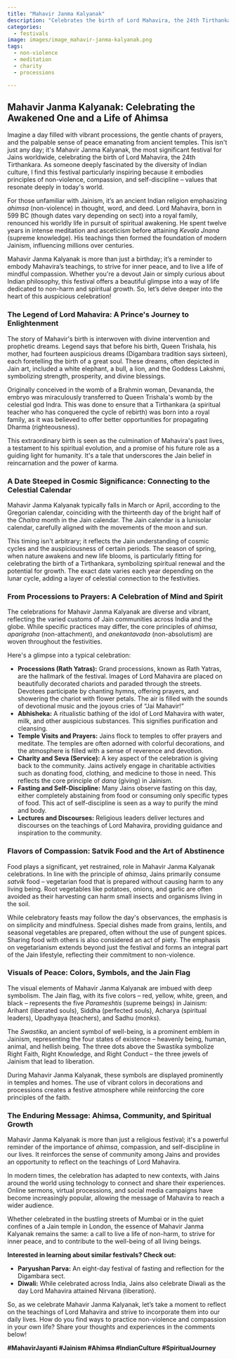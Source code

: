 ```yaml
---
title: "Mahavir Janma Kalyanak"
description: "Celebrates the birth of Lord Mahavira, the 24th Tirthankara and founder of modern Jainism."
categories:
  - festivals
image: images/image_mahavir-janma-kalyanak.png
tags:
  - non-violence
  - meditation
  - charity
  - processions

---
```


## Mahavir Janma Kalyanak: Celebrating the Awakened One and a Life of Ahimsa

Imagine a day filled with vibrant processions, the gentle chants of prayers, and the palpable sense of peace emanating from ancient temples. This isn't just any day; it's Mahavir Janma Kalyanak, the most significant festival for Jains worldwide, celebrating the birth of Lord Mahavira, the 24th Tirthankara. As someone deeply fascinated by the diversity of Indian culture, I find this festival particularly inspiring because it embodies principles of non-violence, compassion, and self-discipline – values that resonate deeply in today's world.

For those unfamiliar with Jainism, it’s an ancient Indian religion emphasizing *ahimsa* (non-violence) in thought, word, and deed. Lord Mahavira, born in 599 BC (though dates vary depending on sect) into a royal family, renounced his worldly life in pursuit of spiritual awakening. He spent twelve years in intense meditation and asceticism before attaining *Kevala Jnana* (supreme knowledge). His teachings then formed the foundation of modern Jainism, influencing millions over centuries.

Mahavir Janma Kalyanak is more than just a birthday; it’s a reminder to embody Mahavira’s teachings, to strive for inner peace, and to live a life of mindful compassion. Whether you're a devout Jain or simply curious about Indian philosophy, this festival offers a beautiful glimpse into a way of life dedicated to non-harm and spiritual growth. So, let’s delve deeper into the heart of this auspicious celebration!

### The Legend of Lord Mahavira: A Prince's Journey to Enlightenment

The story of Mahavir's birth is interwoven with divine intervention and prophetic dreams. Legend says that before his birth, Queen Trishala, his mother, had fourteen auspicious dreams (Digambara tradition says sixteen), each foretelling the birth of a great soul. These dreams, often depicted in Jain art, included a white elephant, a bull, a lion, and the Goddess Lakshmi, symbolizing strength, prosperity, and divine blessings.

Originally conceived in the womb of a Brahmin woman, Devananda, the embryo was miraculously transferred to Queen Trishala's womb by the celestial god Indra. This was done to ensure that a Tirthankara (a spiritual teacher who has conquered the cycle of rebirth) was born into a royal family, as it was believed to offer better opportunities for propagating Dharma (righteousness).

This extraordinary birth is seen as the culmination of Mahavira's past lives, a testament to his spiritual evolution, and a promise of his future role as a guiding light for humanity. It's a tale that underscores the Jain belief in reincarnation and the power of karma.

### A Date Steeped in Cosmic Significance: Connecting to the Celestial Calendar

Mahavir Janma Kalyanak typically falls in March or April, according to the Gregorian calendar, coinciding with the thirteenth day of the bright half of the *Chaitra* month in the Jain calendar. The Jain calendar is a lunisolar calendar, carefully aligned with the movements of the moon and sun.

This timing isn't arbitrary; it reflects the Jain understanding of cosmic cycles and the auspiciousness of certain periods. The season of spring, when nature awakens and new life blooms, is particularly fitting for celebrating the birth of a Tirthankara, symbolizing spiritual renewal and the potential for growth. The exact date varies each year depending on the lunar cycle, adding a layer of celestial connection to the festivities.

### From Processions to Prayers: A Celebration of Mind and Spirit

The celebrations for Mahavir Janma Kalyanak are diverse and vibrant, reflecting the varied customs of Jain communities across India and the globe. While specific practices may differ, the core principles of *ahimsa*, *aparigraha* (non-attachment), and *anekantavada* (non-absolutism) are woven throughout the festivities.

Here's a glimpse into a typical celebration:

*   **Processions (Rath Yatras):** Grand processions, known as Rath Yatras, are the hallmark of the festival. Images of Lord Mahavira are placed on beautifully decorated chariots and paraded through the streets. Devotees participate by chanting hymns, offering prayers, and showering the chariot with flower petals. The air is filled with the sounds of devotional music and the joyous cries of “Jai Mahavir!”
*   **Abhisheka:** A ritualistic bathing of the idol of Lord Mahavira with water, milk, and other auspicious substances. This signifies purification and cleansing.
*   **Temple Visits and Prayers:** Jains flock to temples to offer prayers and meditate. The temples are often adorned with colorful decorations, and the atmosphere is filled with a sense of reverence and devotion.
*   **Charity and Seva (Service):** A key aspect of the celebration is giving back to the community. Jains actively engage in charitable activities such as donating food, clothing, and medicine to those in need. This reflects the core principle of *dana* (giving) in Jainism.
*   **Fasting and Self-Discipline:** Many Jains observe fasting on this day, either completely abstaining from food or consuming only specific types of food. This act of self-discipline is seen as a way to purify the mind and body.
*   **Lectures and Discourses:** Religious leaders deliver lectures and discourses on the teachings of Lord Mahavira, providing guidance and inspiration to the community.

### Flavors of Compassion: Satvik Food and the Art of Abstinence

Food plays a significant, yet restrained, role in Mahavir Janma Kalyanak celebrations. In line with the principle of *ahimsa*, Jains primarily consume *satvik* food – vegetarian food that is prepared without causing harm to any living being. Root vegetables like potatoes, onions, and garlic are often avoided as their harvesting can harm small insects and organisms living in the soil.

While celebratory feasts may follow the day's observances, the emphasis is on simplicity and mindfulness. Special dishes made from grains, lentils, and seasonal vegetables are prepared, often without the use of pungent spices. Sharing food with others is also considered an act of piety. The emphasis on vegetarianism extends beyond just the festival and forms an integral part of the Jain lifestyle, reflecting their commitment to non-violence.

### Visuals of Peace: Colors, Symbols, and the Jain Flag

The visual elements of Mahavir Janma Kalyanak are imbued with deep symbolism. The Jain flag, with its five colors – red, yellow, white, green, and black – represents the five *Parameshtis* (supreme beings) in Jainism: Arihant (liberated souls), Siddha (perfected souls), Acharya (spiritual leaders), Upadhyaya (teachers), and Sadhu (monks).

The *Swastika*, an ancient symbol of well-being, is a prominent emblem in Jainism, representing the four states of existence – heavenly being, human, animal, and hellish being. The three dots above the Swastika symbolize Right Faith, Right Knowledge, and Right Conduct – the three jewels of Jainism that lead to liberation.

During Mahavir Janma Kalyanak, these symbols are displayed prominently in temples and homes. The use of vibrant colors in decorations and processions creates a festive atmosphere while reinforcing the core principles of the faith.

### The Enduring Message: Ahimsa, Community, and Spiritual Growth

Mahavir Janma Kalyanak is more than just a religious festival; it's a powerful reminder of the importance of *ahimsa*, compassion, and self-discipline in our lives. It reinforces the sense of community among Jains and provides an opportunity to reflect on the teachings of Lord Mahavira.

In modern times, the celebration has adapted to new contexts, with Jains around the world using technology to connect and share their experiences. Online sermons, virtual processions, and social media campaigns have become increasingly popular, allowing the message of Mahavira to reach a wider audience.

Whether celebrated in the bustling streets of Mumbai or in the quiet confines of a Jain temple in London, the essence of Mahavir Janma Kalyanak remains the same: a call to live a life of non-harm, to strive for inner peace, and to contribute to the well-being of all living beings.

**Interested in learning about similar festivals? Check out:**

*   **Paryushan Parva:** An eight-day festival of fasting and reflection for the Digambara sect.
*   **Diwali:** While celebrated across India, Jains also celebrate Diwali as the day Lord Mahavira attained Nirvana (liberation).

So, as we celebrate Mahavir Janma Kalyanak, let’s take a moment to reflect on the teachings of Lord Mahavira and strive to incorporate them into our daily lives. How do you find ways to practice non-violence and compassion in your own life? Share your thoughts and experiences in the comments below!

**#MahavirJayanti #Jainism #Ahimsa #IndianCulture #SpiritualJourney**

